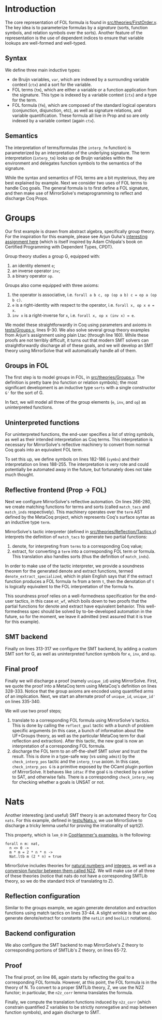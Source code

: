 # Introduction

The core representation of FOL formula is found in [src/theories/FirstOrder.v](src/theories/FirstOrder.v). The key idea is to parameterize formulas by a *signature* (sorts, function symbols, and relation symbols over the sorts). Another feature of the representation is the use of dependent indices to ensure that variable lookups are well-formed and well-typed. 

## Syntax 
We define three main inductive types:
  * de Bruijn variables, `var`, which are indexed by a surrounding variable context (`ctx`) and a sort for the variable.  
  * FOL terms (`tm`), which are either a variable or a function application from the signature. This type is indexed by a variable context (`ctx`) and a type for the term.
  * FOL formula (`fm`), which are composed of the standard logical operators (conjunction, disjunction, etc), as well as signature relations, and variable quantification. These formula all live in Prop and so are only indexed by a variable context (again `ctx`).

## Semantics
The interpretation of terms/formulas (the `interp_fm` function) is parameterized by an interpretation of the underlying signature. The term interpretation (`interp_tm`) looks up de Bruijn variables within the environment and delegates function symbols to the semantics of the signature.

While the syntax and semantics of FOL terms are a bit mysterious, they are best explained by example. Next we consider two uses of FOL terms to handle Coq goals.
The general formula is to first define a FOL signature, and then make use of MirrorSolve's metaprogramming to reflect and discharge Coq Props.

# Groups
Our first example is drawn from abstract algebra, specifically group theory. 
For the inspiration for this example, please see Arjun Guha's [interesting assignment here](https://people.cs.umass.edu/~arjun/courses/cs691pl-spring2014/assignments/groups.html) (which is itself inspired by Adam Chlipala's book on Certified Programming with Dependent Types, CPDT).

Group theory studies a group G, equipped with:
  1. an identity element `e`;
  2. an inverse operator `inv`;
  3. a binary operator `op`. 

Groups also come equipped with three axioms:
  1. the operator is associative, i.e. `forall a b c, op (op a b) c = op a (op b c)`.
  2. `e` is a right-identity with respect to the operator, i.e. `forall x, op x e = x`.
  3. `inv x` is a right-inverse for `x`, i.e. `forall x, op x (inv x) = e`.

We model these straightforwardly in Coq using parameters and axioms in [tests/Groups.v](tests/Groups.v), lines 9-30. We also solve several group theory examples from Arjun's assignment using plain Ltac (through line 160). 
While these proofs are not terribly difficult,
it turns out that modern SMT solvers can straightforwardly discharge all of these goals,
and we will develop an SMT theory using MirrorSolve that will automatically handle all of them.

## Groups in FOL
The first step is to model groups in FOL, in [src/theories/Groups.v](src/theories/Groups.v). 
The definition is pretty bare (no function or relation symbols); 
the most significant development is an inductive type `sorts` with a single constructor `G'` for the sort of G.

In fact, we will model all three of the group elements (`e`, `inv`, and `op`) as uninterpreted functions.

## Uninterpreted functions
For uninterpreted functions, the end-user specifies a list of string symbols, as well as their intended interpretation as Coq terms. This interpretation is necessary for MirrorSolve's reflective machinery to convert from normal Coq goals into an equivalent FOL term.

To set this up, we define symbols on lines 182-186 (`symbs`) and their interpretation on lines 188-255. The interpretation is very rote and could potentially be automated away in the future, but fortunately does not take much thought.

## Reflective frontend (Prop -> FOL) 

Next we configure MirrorSolve's reflective automation. On lines 266-280, we create matching functions for terms and sorts (called `match_tacs` and `match_inds` respectively). This machinery operates over the `term` AST defined by the MetaCoq project, which represents Coq's surface syntax as an inductive type `term`. 

MirrorSolve's tactic interpreter (defined in [src/theories/Reflection/Tactics.v](src/theories/Reflection/Tactics.v)) interprets the definition of `match_tacs` to generate two partial functions:
  1. denote, for interpreting from `terms` to a corresponding Coq value;
  2. extract, for converting a `term` into a corresponding FOL term or formula. This translation also handles sorts (thus the definition of `match_inds`). 

In order to make use of the tactic interpreter, we provide a soundness theorem for the generated denote and extract functions, termed `denote_extract_specialized`, which in plain English says that if the extract function produces a FOL formula `fm` from a term `t`, then the denotation of `t` is logically equivalent to the FOL interpretation of the formula `fm`. 

This soundness proof relies on a well-formedness specification for the end-user tactics, in this case `mt_wf`, which boils down to two proofs that the partial functions for denote and extract have equivalent behavior. This well-formedness spec should be solved by to-be-developed automation in the future, so for the moment, we leave it admitted (rest assured that it is true for this example).

## SMT backend

Finally on lines 313-317 we configure the SMT backend, by adding a custom SMT sort for G, 
as well as uninterpreted function symbols for `e`, `inv`, and `op`. 

## Final proof

Finally we will discharge a proof (namely `unique_id`) using MirrorSolve. First, we quote the proof into a MetaCoq term using MetaCoq's definition on lines 328-333. Notice that the group axioms are encoded using quantified arms of an implication.
Next, we start an alternate proof of `unique_id`, `unique_id'` on lines 335-340.

We will use two proof steps;
  1. translate to a corresponding FOL formula using MirrorSolve's tactics. This is done by calling the `reflect_goal` tactic with a bunch of problem specific arguments (in this case, a bunch of information about the UF+Groups theory, as well as the particular MetaCoq term for dual reflection and extraction). After this tactic, the new goal is now an interpretation of a corresponding FOL formula.
  2. discharge the FOL term to an off-the-shelf SMT solver and trust the result. This is done in a type-safe way (vs using `admit`) by the `check_interp_pos` tactic and the `interp_true` axiom. In this case, `check_interp_pos G` is a primitive exposed by the OCaml plugin portion of MirrorSolve. It behaves like `idtac` if the goal `G` is checked by a solver to SAT, and otherwise fails.
  There is a corresponding `check_interp_neg` for checking whether a goals is UNSAT or not.

# Nats
  
Another interesting (and useful) SMT theory is an automated theory for Coq `nats`. 
For this example, defined in [tests/Nats.v](tests/Nats.v), we use MirrorSolve to discharge a tricky lemma useful for proving the irrationality of sqrt(2).

This property, which is `lem_0` in [CoqHammer's examples](https://github.com/lukaszcz/coqhammer/blob/coq8.15/examples/sqrt2_irrational.v), is the following: 

```Coq
forall n m: nat, 
  n <> 0 -> 
  m * m = 2 * n * n -> 
  Nat.ltb m (2 * n) = true
```

MirrorSolve includes theories for [natural numbers](src/theories/N.v) and [integers](src/theories/Z.v), as well as a [conversion functor between them called N2Z](src/theories/N2Z.v). We will make use of all three of these theories (notice that nats do not have a corresponding SMTLib theory, so we do the standard trick of translating to Z).

## Reflection configuration
Similar to the groups example, we again generate denotation and extraction functions using match tactics on lines 33-44. A slight wrinkle is that we also generate denote/extract for constants (the `natLit` and `boolLit` notations). 

## Backend configuration
We also configure the SMT backend to map MirrorSolve's Z theory to corresponding portions of SMTLib's Z theory, on lines 65-72.

## Proof
The final proof, on line 86, again starts by reflecting the goal to a corresponding FOL formula.
However, at this point, the FOL formula is in the theory of N. 
To convert to a proper SMTLib theory, Z, we use the N2Z functor;
in particular, the `n2z_corr` lemma translates the formula.

Finally, we compute the translation functions induced by `n2z_corr` (which constrain quantified Z variables to be strictly nonnegative and map between function symbols), and again discharge to SMT.

